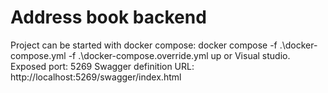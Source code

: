 # Address book backend
Project can be started with docker compose: docker compose -f .\docker-compose.yml -f .\docker-compose.override.yml up or Visual studio.
Exposed port: 5269
Swagger definition URL: http://localhost:5269/swagger/index.html
